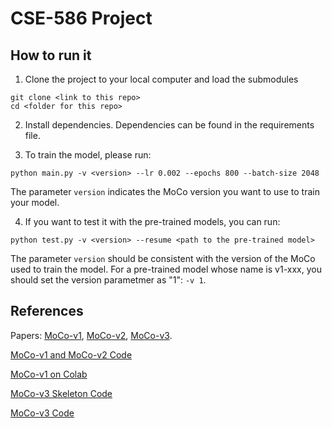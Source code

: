 # CSE-586 Project
   
## How to run it

1. Clone the project to your local computer and load the submodules
```
git clone <link to this repo>
cd <folder for this repo>
```

2. Install dependencies. Dependencies can be found in the requirements file.

3. To train the model, please run:
```
python main.py -v <version> --lr 0.002 --epochs 800 --batch-size 2048
```
The parameter `version` indicates the MoCo version you want to use to train your model.

4. If you want to test it with the pre-trained models, you can run:
```
python test.py -v <version> --resume <path to the pre-trained model>
```
The parameter `version` should be consistent with the version of the MoCo used to train the model. 
For a pre-trained model whose name is v1-xxx, you should set the version parametmer as "1": `-v 1`.

## References

Papers:
[MoCo-v1](https://arxiv.org/pdf/1911.05722.pdf), 
[MoCo-v2](https://arxiv.org/pdf/2003.04297v1.pdf),
[MoCo-v3](https://arxiv.org/pdf/2104.02057v3.pdf).

[MoCo-v1 and MoCo-v2 Code](https://github.com/facebookresearch/moco)

[MoCo-v1 on Colab](https://colab.research.google.com/github/facebookresearch/moco/blob/colab-notebook/colab/moco_cifar10_demo.ipynb)

[MoCo-v3 Skeleton Code](https://github.com/CupidJay/MoCov3-pytorch)

[MoCo-v3 Code](https://github.com/searobbersduck/MoCo_v3_pytorch)
